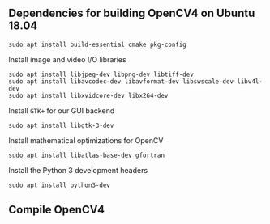 ## Dependencies for building OpenCV4 on Ubuntu 18.04

    sudo apt install build-essential cmake pkg-config

Install image and video I/O libraries

    sudo apt install libjpeg-dev libpng-dev libtiff-dev
    sudo apt install libavcodec-dev libavformat-dev libswscale-dev libv4l-dev
    sudo apt install libxvidcore-dev libx264-dev

Install `GTK+` for our GUI backend

    sudo apt install libgtk-3-dev

Install mathematical optimizations for OpenCV

    sudo apt install libatlas-base-dev gfortran

 Install the Python 3 development headers

    sudo apt install python3-dev

## Compile OpenCV4

